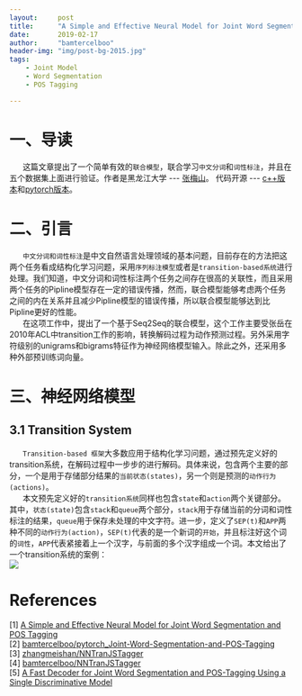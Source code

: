 ```yaml
---
layout:     post
title:      "A Simple and Effective Neural Model for Joint Word Segmentation and POS Tagging"
date:       2019-02-17
author:     "bamtercelboo"
header-img: "img/post-bg-2015.jpg"
tags:
    - Joint Model
    - Word Segmentation
    - POS Tagging

---
```



#  一、导读  #
&nbsp;&nbsp;&nbsp;&nbsp;&nbsp;&nbsp;这篇文章提出了一个简单有效的`联合模型`，联合学习`中文分词`和`词性标注`，并且在五个数据集上面进行验证。作者是黑龙江大学 --- [张梅山](https://zhangmeishan.github.io/)。  代码开源 --- [c++版本](https://github.com/zhangmeishan/NNTranJSTagger)和[pytorch版本](https://github.com/bamtercelboo/pytorch_Joint-Word-Segmentation-and-POS-Tagging)。

#  二、引言  #
&nbsp;&nbsp;&nbsp;&nbsp;&nbsp;&nbsp;`中文分词和词性标注`是中文自然语言处理领域的基本问题，目前存在的方法把这两个任务看成结构化学习问题，采用`序列标注模型`或者是`transition-based系统`进行处理。我们知道，中文分词和词性标注两个任务之间存在很高的关联性，而且采用两个任务的Pipline模型存在一定的错误传播，然而，联合模型能够考虑两个任务之间的内在关系并且减少Pipline模型的错误传播，所以联合模型能够达到比Pipline更好的性能。  
&nbsp;&nbsp;&nbsp;&nbsp;&nbsp;&nbsp;在这项工作中，提出了一个基于Seq2Seq的联合模型，这个工作主要受张岳在2010年ACL中transition工作的影响，转换解码过程为动作预测过程。另外采用字符级别的unigrams和bigrams特征作为神经网络模型输入。除此之外，还采用多种外部预训练词向量。  

#  三、神经网络模型  #

## 3.1 Transition System
&nbsp;&nbsp;&nbsp;&nbsp;&nbsp;&nbsp;`Transition-based 框架`大多数应用于结构化学习问题，通过预先定义好的transition系统，在解码过程中一步步的进行解码。具体来说，包含两个主要的部分，一个是用于存储部分结果的`当前状态(states)`，另一个则是预测的`动作行为(actions)`。  
&nbsp;&nbsp;&nbsp;&nbsp;&nbsp;&nbsp;本文预先定义好的`transition系统`同样也包含`state`和`action`两个关键部分。其中，`状态(state)`包含`stack`和`queue`两个部分，`stack`用于存储当前的分词和词性标注的结果，`queue`用于保存未处理的中文字符。进一步，定义了`SEP(t)`和`APP`两种不同的`动作行为(action)`，`SEP(t)`代表的是一个新词的`开始`，并且标注好这个词的`词性`，`APP`代表紧接着上一个汉字，与前面的多个汉字组成一个词。本文给出了一个transition系统的案例：  
![](https://i.imgur.com/OEpjxNS.jpg)  


# References  #
[1]  [A Simple and Effective Neural Model for Joint Word Segmentation and POS Tagging](https://ieeexplore.ieee.org/stamp/stamp.jsp?tp=&arnumber=8351918&tag=1)   
[2] [bamtercelboo/pytorch_Joint-Word-Segmentation-and-POS-Tagging](https://github.com/bamtercelboo/pytorch_Joint-Word-Segmentation-and-POS-Tagging)  
[3] [zhangmeishan/NNTranJSTagger](https://github.com/zhangmeishan/NNTranJSTagger)  
[4] [bamtercelboo/NNTranJSTagger](https://github.com/bamtercelboo/NNTranJSTagger)  
[5] [A Fast Decoder for Joint Word Segmentation and POS-Tagging Using a Single Discriminative Model](http://aclweb.org/anthology/D10-1082)








  



  
 








